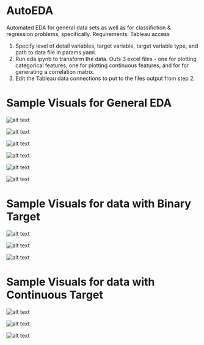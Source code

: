# AutoEDA

Automated EDA for general data sets as well as for classifiction & regression problems, specifically. 
Requirements: Tableau access

1) Specify level of detail variables, target variable, target variable type, and path to data file in params.yaml. 
2) Run eda.ipynb to transform the data. Outs 3 excel files - one for plotting categorical features, one for plotting continuous features, and for for generating a correlation matrix. 
3) Edit the Tableau data connections to put to the files output from step 2. 


# Sample Visuals for General EDA
![alt text](https://github.com/lehulbert/AutoEDA/blob/master/Screenshots/Categorical%20Summary.png?raw=true)

![alt text](https://github.com/lehulbert/AutoEDA/blob/master/Screenshots/Categorical%20Bar%20Charts.png?raw=true)

![alt text](https://github.com/lehulbert/AutoEDA/blob/master/Screenshots/Continuous%20Summary.png?raw=true)

![alt text](https://github.com/lehulbert/AutoEDA/blob/master/Screenshots/Continuous%20Distributions.png?raw=true)

![alt text](https://github.com/lehulbert/AutoEDA/blob/master/Screenshots/Correlation%20Matrix.png?raw=true)

![alt text](https://github.com/lehulbert/AutoEDA/blob/master/Screenshots/Correlation%20BarChart.png?raw=true)

# Sample Visuals for data with Binary Target  
![alt text](https://github.com/lehulbert/AutoEDA/blob/master/Screenshots/Cat%20Target%20Summary.png?raw=true)

![alt text](https://github.com/lehulbert/AutoEDA/blob/master/Screenshots/cat%20feat%20vs.%20cat%20target.png?raw=true)

![alt text](https://github.com/lehulbert/AutoEDA/blob/master/Screenshots/Cat%20Feat%20vs.%20Cont%20Target.png?raw=true)

# Sample Visuals for data with Continuous Target 
![alt text](__?raw=true)

![alt text](https://github.com/lehulbert/AutoEDA/blob/master/Screenshots/Scatterplot.png?raw=true)

![alt text](https://github.com/lehulbert/AutoEDA/blob/master/Screenshots/Cat%20Feat%20vs.%20Cont%20Target.png?raw=true)


